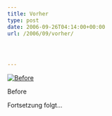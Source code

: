 ```yaml
---
title: Vorher
type: post
date: 2006-09-26T04:14:00+00:00
url: /2006/09/vorher/




---
```

<div class="flickr">
  <a href="http://www.flickr.com/photos/schreibblogade/253154196/" title="Before"><img src="//static.flickr.com/84/253154196_f95878562c.jpg" alt="Before" /></a></p>

  <p>
    Before
  </p>
</div>

Fortsetzung folgt...
